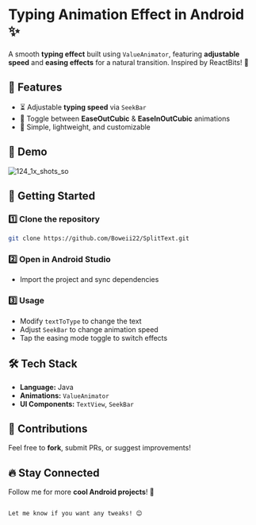# Typing Animation Effect in Android ✨

A smooth **typing effect** built using `ValueAnimator`, featuring **adjustable speed** and **easing effects** for a natural transition. Inspired by ReactBits! 🚀

## 📌 Features  
- ⏳ Adjustable **typing speed** via `SeekBar`  
- 🔄 Toggle between **EaseOutCubic** & **EaseInOutCubic** animations  
- 🎯 Simple, lightweight, and customizable  

## 📸 Demo  
![124_1x_shots_so](https://github.com/user-attachments/assets/cc2cf2d7-7e98-4557-a73b-b9f3edb51cb4)

## 🚀 Getting Started  

### 1️⃣ Clone the repository  
```sh
git clone https://github.com/Boweii22/SplitText.git
```

### 2️⃣ Open in Android Studio  
- Import the project and sync dependencies  

### 3️⃣ Usage  
- Modify `textToType` to change the text  
- Adjust `SeekBar` to change animation speed  
- Tap the easing mode toggle to switch effects  

## 🛠️ Tech Stack  
- **Language:** Java  
- **Animations:** `ValueAnimator`  
- **UI Components:** `TextView`, `SeekBar`  


## 🙌 Contributions  
Feel free to **fork**, submit PRs, or suggest improvements!  

## 🔥 Stay Connected  
Follow me for more **cool Android projects**! 🚀  

```  

Let me know if you want any tweaks! 😊
